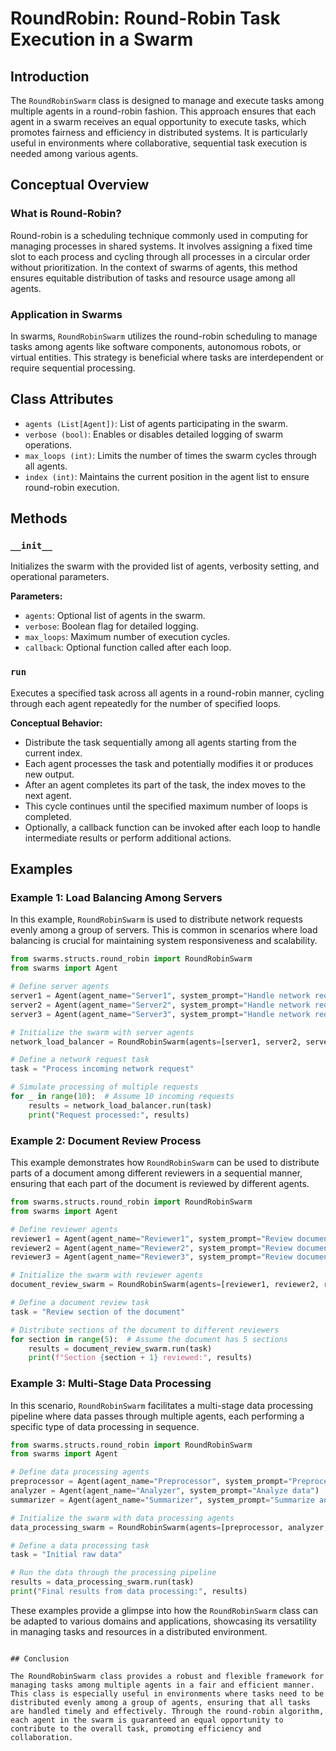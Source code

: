 # RoundRobin: Round-Robin Task Execution in a Swarm

## Introduction

The `RoundRobinSwarm` class is designed to manage and execute tasks among multiple agents in a round-robin fashion. This approach ensures that each agent in a swarm receives an equal opportunity to execute tasks, which promotes fairness and efficiency in distributed systems. It is particularly useful in environments where collaborative, sequential task execution is needed among various agents.

## Conceptual Overview

### What is Round-Robin?

Round-robin is a scheduling technique commonly used in computing for managing processes in shared systems. It involves assigning a fixed time slot to each process and cycling through all processes in a circular order without prioritization. In the context of swarms of agents, this method ensures equitable distribution of tasks and resource usage among all agents.

### Application in Swarms

In swarms, `RoundRobinSwarm` utilizes the round-robin scheduling to manage tasks among agents like software components, autonomous robots, or virtual entities. This strategy is beneficial where tasks are interdependent or require sequential processing.

## Class Attributes

- `agents (List[Agent])`: List of agents participating in the swarm.
- `verbose (bool)`: Enables or disables detailed logging of swarm operations.
- `max_loops (int)`: Limits the number of times the swarm cycles through all agents.
- `index (int)`: Maintains the current position in the agent list to ensure round-robin execution.

## Methods

### `__init__`

Initializes the swarm with the provided list of agents, verbosity setting, and operational parameters.

**Parameters:**
- `agents`: Optional list of agents in the swarm.
- `verbose`: Boolean flag for detailed logging.
- `max_loops`: Maximum number of execution cycles.
- `callback`: Optional function called after each loop.

### `run`

Executes a specified task across all agents in a round-robin manner, cycling through each agent repeatedly for the number of specified loops.

**Conceptual Behavior:**
- Distribute the task sequentially among all agents starting from the current index.
- Each agent processes the task and potentially modifies it or produces new output.
- After an agent completes its part of the task, the index moves to the next agent.
- This cycle continues until the specified maximum number of loops is completed.
- Optionally, a callback function can be invoked after each loop to handle intermediate results or perform additional actions.

## Examples
### Example 1: Load Balancing Among Servers

In this example, `RoundRobinSwarm` is used to distribute network requests evenly among a group of servers. This is common in scenarios where load balancing is crucial for maintaining system responsiveness and scalability.

```python
from swarms.structs.round_robin import RoundRobinSwarm
from swarms import Agent

# Define server agents
server1 = Agent(agent_name="Server1", system_prompt="Handle network requests")
server2 = Agent(agent_name="Server2", system_prompt="Handle network requests")
server3 = Agent(agent_name="Server3", system_prompt="Handle network requests")

# Initialize the swarm with server agents
network_load_balancer = RoundRobinSwarm(agents=[server1, server2, server3], verbose=True)

# Define a network request task
task = "Process incoming network request"

# Simulate processing of multiple requests
for _ in range(10):  # Assume 10 incoming requests
    results = network_load_balancer.run(task)
    print("Request processed:", results)
```

### Example 2: Document Review Process

This example demonstrates how `RoundRobinSwarm` can be used to distribute parts of a document among different reviewers in a sequential manner, ensuring that each part of the document is reviewed by different agents.

```python
from swarms.structs.round_robin import RoundRobinSwarm
from swarms import Agent

# Define reviewer agents
reviewer1 = Agent(agent_name="Reviewer1", system_prompt="Review document section")
reviewer2 = Agent(agent_name="Reviewer2", system_prompt="Review document section")
reviewer3 = Agent(agent_name="Reviewer3", system_prompt="Review document section")

# Initialize the swarm with reviewer agents
document_review_swarm = RoundRobinSwarm(agents=[reviewer1, reviewer2, reviewer3], verbose=True)

# Define a document review task
task = "Review section of the document"

# Distribute sections of the document to different reviewers
for section in range(5):  # Assume the document has 5 sections
    results = document_review_swarm.run(task)
    print(f"Section {section + 1} reviewed:", results)
```

### Example 3: Multi-Stage Data Processing

In this scenario, `RoundRobinSwarm` facilitates a multi-stage data processing pipeline where data passes through multiple agents, each performing a specific type of data processing in sequence.

```python
from swarms.structs.round_robin import RoundRobinSwarm
from swarms import Agent

# Define data processing agents
preprocessor = Agent(agent_name="Preprocessor", system_prompt="Preprocess data")
analyzer = Agent(agent_name="Analyzer", system_prompt="Analyze data")
summarizer = Agent(agent_name="Summarizer", system_prompt="Summarize analysis results")

# Initialize the swarm with data processing agents
data_processing_swarm = RoundRobinSwarm(agents=[preprocessor, analyzer, summarizer], verbose=True)

# Define a data processing task
task = "Initial raw data"

# Run the data through the processing pipeline
results = data_processing_swarm.run(task)
print("Final results from data processing:", results)
```

These examples provide a glimpse into how the `RoundRobinSwarm` class can be adapted to various domains and applications, showcasing its versatility in managing tasks and resources in a distributed environment.
```

## Conclusion

The RoundRobinSwarm class provides a robust and flexible framework for managing tasks among multiple agents in a fair and efficient manner. This class is especially useful in environments where tasks need to be distributed evenly among a group of agents, ensuring that all tasks are handled timely and effectively. Through the round-robin algorithm, each agent in the swarm is guaranteed an equal opportunity to contribute to the overall task, promoting efficiency and collaboration.

